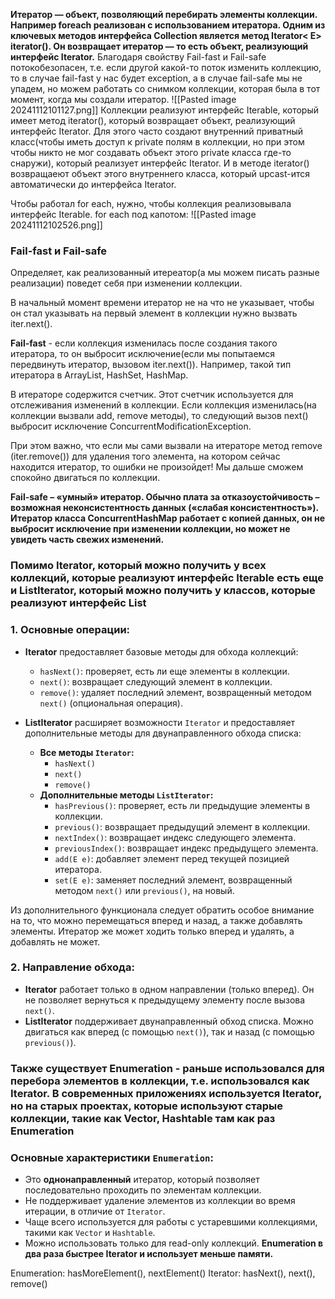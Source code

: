 **Итератор — объект, позволяющий перебирать элементы коллекции. Например foreach реализован с использованием итератора. Одним из ключевых методов интерфейса Collection является метод Iterator< E> iterator(). Он возвращает итератор — то есть объект, реализующий интерфейс Iterator.** Благодаря свойству Fail-fast и Fail-safe потокобезопасен, т.е. если другой какой-то поток изменить коллекцию, то в случае fail-fast у нас будет exception, а в случае fail-safe мы не упадем, но можем работать со снимком коллекции, которая была в тот момент, когда мы создали итератор.
![[Pasted image 20241112101127.png]]
Коллекции реализуют интерфейс Iterable, который имеет метод iterator(), который возвращает объект, реализующий интерфейс Iterator. Для этого часто создают внутренний приватный класс(чтобы иметь доступ к private полям в коллекции, но при этом чтобы никто не мог создавать объект этого private класса где-то снаружи), который реализует интерфейс Iterator. И в методе iterator() возвращаеют объект этого внутреннего класса, который upcast-ится автоматически до интерфейса Iterator.

Чтобы работал for each, нужно, чтобы коллекция реализовывала интерфейс Iterable.
for each под капотом:
![[Pasted image 20241112102526.png]]
### Fail-fast и Fail-safe
Определяет, как реализованный итереатор(а мы можем писать разные реализации) поведет себя при изменении коллекции.

В начальный момент времени итератор не на что не указывает, чтобы он стал указывать на первый элемент в коллекции нужно вызвать iter.next().

**Fail-fast**  - если коллекция изменилась после создания такого итератора, то он выбросит исключение(если мы попытаемся передвинуть итератор, вызовом iter.next()). Например, такой тип итератора в ArrayList, HashSet, HashMap. 

В итераторе содержится счетчик. Этот счетчик используется для отслеживания изменений в коллекции. Если коллекция изменилась(на коллекции вызвали add, remove методы), то следующий вызов next() выбросит исключение ConcurrentModificationException.

При этом важно, что если мы сами вызвали на итераторе метод remove (iter.remove()) для удаления того элемента, на котором сейчас находится итератор, то ошибки не произойдет! Мы дальше сможем спокойно двигаться по коллекции.


**Fail-safe – «умный» итератор. Обычно плата за отказоустойчивость – возможная неконсистентность данных («слабая консистентность»). Итератор класса ConcurrentHashMap работает с копией данных, он не выбросит исключение при изменении коллекции, но может не увидеть часть свежих изменений.**


### Помимо Iterator, который можно получить у всех коллекций, которые реализуют интерфейс Iterable есть еще и ListIterator, который можно получить у классов, которые реализуют интерфейс List

### 1. **Основные операции:**

- **Iterator** предоставляет базовые методы для обхода коллекций:
    
    - `hasNext()`: проверяет, есть ли еще элементы в коллекции.
    - `next()`: возвращает следующий элемент в коллекции.
    - `remove()`: удаляет последний элемент, возвращенный методом `next()` (опциональная операция).
- **ListIterator** расширяет возможности `Iterator` и предоставляет дополнительные методы для двунаправленного обхода списка:
    
    - **Все методы `Iterator`:**
        - `hasNext()`
        - `next()`
        - `remove()`
    - **Дополнительные методы `ListIterator`:**
        - `hasPrevious()`: проверяет, есть ли предыдущие элементы в коллекции.
        - `previous()`: возвращает предыдущий элемент в коллекции.
        - `nextIndex()`: возвращает индекс следующего элемента.
        - `previousIndex()`: возвращает индекс предыдущего элемента.
        - `add(E e)`: добавляет элемент перед текущей позицией итератора.
        - `set(E e)`: заменяет последний элемент, возвращенный методом `next()` или `previous()`, на новый.

Из дополнительного функционала следует обратить особое внимание на то, что можно перемещаться вперед и назад, а также добавлять элементы. Итератор же может ходить только вперед и удалять, а добавлять не может.
### 2. **Направление обхода:**

- **Iterator** работает только в одном направлении (только вперед). Он не позволяет вернуться к предыдущему элементу после вызова `next()`.
- **ListIterator** поддерживает двунаправленный обход списка. Можно двигаться как вперед (с помощью `next()`), так и назад (с помощью `previous()`).

### Также существует Enumeration - раньше использовался для перебора элементов в коллекции, т.е. использовался как Iterator. В современных приложениях используется Iterator, но на старых проектах, которые используют старые коллекции, такие как Vector, Hashtable там как раз Enumeration
### Основные характеристики `Enumeration`:
- Это **однонаправленный** итератор, который позволяет последовательно проходить по элементам коллекции.
- Не поддерживает удаление элементов из коллекции во время итерации, в отличие от `Iterator`. 
- Чаще всего используется для работы с устаревшими коллекциями, такими как `Vector` и `Hashtable`.
- Можно использовать только для read-only коллекций.
**Enumeration в два раза быстрее Iterator и использует меньше памяти.**

Enumeration: hasMoreElement(), nextElement()
Iterator: hasNext(), next(), remove()

